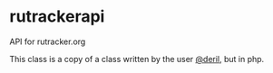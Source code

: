 rutrackerapi
============

API for rutracker.org

This class is a copy of a class written by the user [@deril](https://github.com/deril/rutracker_api), but in php.

